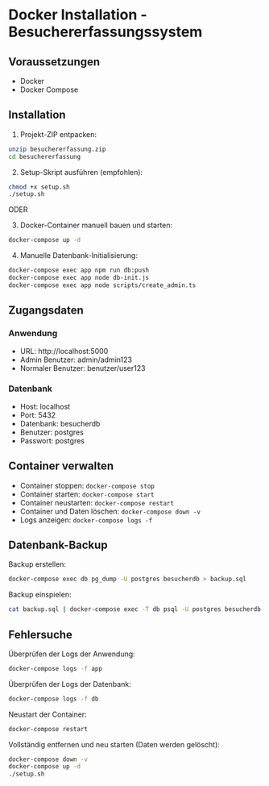 # Docker Installation - Besuchererfassungssystem

## Voraussetzungen
- Docker
- Docker Compose

## Installation

1. Projekt-ZIP entpacken:
```bash
unzip besuchererfassung.zip
cd besuchererfassung
```

2. Setup-Skript ausführen (empfohlen):
```bash
chmod +x setup.sh
./setup.sh
```

ODER

3. Docker-Container manuell bauen und starten:
```bash
docker-compose up -d
```

4. Manuelle Datenbank-Initialisierung:
```bash
docker-compose exec app npm run db:push
docker-compose exec app node db-init.js
docker-compose exec app node scripts/create_admin.ts
```

## Zugangsdaten

### Anwendung
- URL: http://localhost:5000
- Admin Benutzer: admin/admin123
- Normaler Benutzer: benutzer/user123

### Datenbank
- Host: localhost
- Port: 5432
- Datenbank: besucherdb
- Benutzer: postgres
- Passwort: postgres

## Container verwalten

- Container stoppen: `docker-compose stop`
- Container starten: `docker-compose start`
- Container neustarten: `docker-compose restart`
- Container und Daten löschen: `docker-compose down -v`
- Logs anzeigen: `docker-compose logs -f`

## Datenbank-Backup

Backup erstellen:
```bash
docker-compose exec db pg_dump -U postgres besucherdb > backup.sql
```

Backup einspielen:
```bash
cat backup.sql | docker-compose exec -T db psql -U postgres besucherdb
```

## Fehlersuche

Überprüfen der Logs der Anwendung:
```bash
docker-compose logs -f app
```

Überprüfen der Logs der Datenbank:
```bash
docker-compose logs -f db
```

Neustart der Container:
```bash
docker-compose restart
```

Vollständig entfernen und neu starten (Daten werden gelöscht):
```bash
docker-compose down -v
docker-compose up -d
./setup.sh
```
